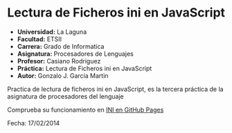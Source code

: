 Lectura de Ficheros ini en JavaScript
====================================

* **Universidad:** La Laguna
* **Facultad:** ETSII
* **Carrera:** Grado de Informatica
* **Asignatura:** Procesadores de Lenguajes
* **Profesor:** Casiano Rodriguez
* **Práctica:** Lectura de Ficheros ini en JavaScript
* **Autor:** Gonzalo J. García Martin

Practica de lectura de ficheros ini en JavaScript, es la tercera práctica de la asignatura de procesadores del lenguaje

Comprueba su funcionamiento en 
[INI en GitHub Pages](http://alu0100403619.github.io/ficheros_ini/)

Fecha: 17/02/2014